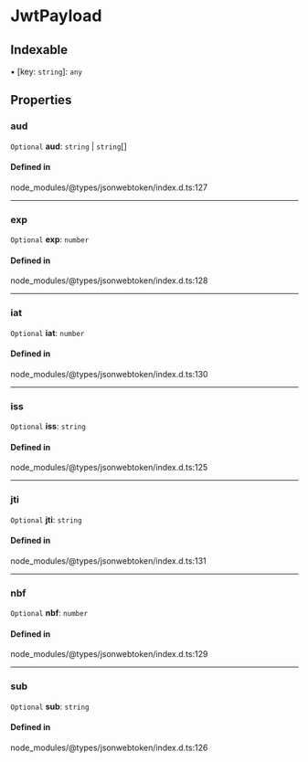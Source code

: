 # JwtPayload

## Indexable

▪ [key: `string`]: `any`

## Properties

### aud

 `Optional` **aud**: `string` \| `string`[]

#### Defined in

node_modules/@types/jsonwebtoken/index.d.ts:127

___

### exp

 `Optional` **exp**: `number`

#### Defined in

node_modules/@types/jsonwebtoken/index.d.ts:128

___

### iat

 `Optional` **iat**: `number`

#### Defined in

node_modules/@types/jsonwebtoken/index.d.ts:130

___

### iss

 `Optional` **iss**: `string`

#### Defined in

node_modules/@types/jsonwebtoken/index.d.ts:125

___

### jti

 `Optional` **jti**: `string`

#### Defined in

node_modules/@types/jsonwebtoken/index.d.ts:131

___

### nbf

 `Optional` **nbf**: `number`

#### Defined in

node_modules/@types/jsonwebtoken/index.d.ts:129

___

### sub

 `Optional` **sub**: `string`

#### Defined in

node_modules/@types/jsonwebtoken/index.d.ts:126
